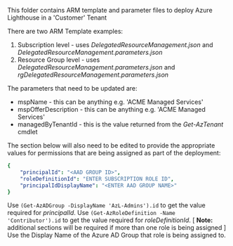 This folder contains ARM template and parameter files to deploy Azure Lighthouse in a 'Customer' Tenant
  
There are two ARM Template examples:
  
1. Subscription level  - uses _DelegatedResourceManagement.json_ and _DelegatedResourceManagement.parameters.json_
2. Resource Group level - uses _DelegatedResourceManagement.parameters.json_ and _rgDelegatedResourceManagement.parameters.json_
  
The parameters that need to be updated are:

* mspName - this can be anything e.g. 'ACME Managed Services'
* mspOfferDescription - this can be anything e.g. 'ACME Managed Services'
* managedByTenantId - this is the value returned from the _Get-AzTenant_ cmdlet
  
The section below will also need to be edited to provide the appropriate values for permissions that are being assigned as part of the deployment:

```yaml  
{
    "principalId": "<AAD GROUP ID>",
    "roleDefinitionId": "ENTER SUBSCRIPTION ROLE ID",
    "principalIdDisplayName": "<ENTER AAD GROUP NAME>"
}
```
Use `(Get-AzADGroup -DisplayName 'AzL-Admins').id` to get the value required for _principalId_.
Use `(Get-AzRoleDefinition -Name 'Contributor').id` to get the value required for _roleDefinitionId_. 
[ **Note:** additional sections will be required if more than one role is being assigned ]
Use the Display Name of the Azure AD Group that role is being assigned to.